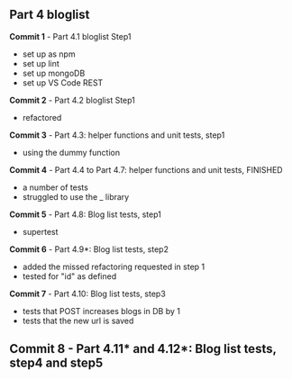 ## Part 4 bloglist

**Commit 1** - Part 4.1 bloglist  Step1
  - set up as npm
  - set up lint
  - set up mongoDB
  - set up VS Code REST 

**Commit 2** - Part 4.2 bloglist  Step1
  - refactored


**Commit 3** - Part 4.3: helper functions and unit tests, step1
  - using the dummy function


**Commit 4** - Part 4.4 to Part 4.7: helper functions and unit tests, FINISHED
  - a number of tests
  - struggled to use the _ library


**Commit 5** - Part 4.8: Blog list tests, step1
  - supertest


**Commit 6** - Part 4.9*: Blog list tests, step2
  - added the missed refactoring requested in step 1
  - tested for "id" as defined


**Commit 7** - Part 4.10: Blog list tests, step3
  - tests that POST increases blogs in DB by 1
  - tests that the new url is saved 

**Commit 8** - Part 4.11* and 4.12*: Blog list tests, step4 and step5
  - 
